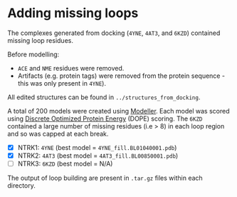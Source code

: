 # Adding missing loops

The complexes generated from docking (`4YNE`, `4AT3`, and `6KZD`) contained missing loop residues.

Before modelling:
- `ACE` and `NME` residues were removed.
- Artifacts (e.g. protein tags) were removed from the protein sequence - this was only present in `4YNE`).

All edited structures can be found in `../structures_from_docking`.

A total of 200 models were created using [Modeller](https://salilab.org/modeller/). Each model was scored using [Discrete Optimized Protein Energy](https://www.ncbi.nlm.nih.gov/pmc/articles/PMC2242414/) (DOPE) scoring. The `6KZD` contained a large number of missing residues (i.e > 8) in each loop region and so was capped at each break.

- [x] NTRK1: `4YNE` (best model = `4YNE_fill.BL01040001.pdb`)
- [x] NTRK2: `4AT3` (best model = `4AT3_fill.BL00850001.pdb`)
- [ ] NTRK3: `6KZD` (best model = N/A)

The output of loop building are present in `.tar.gz` files within each directory.
